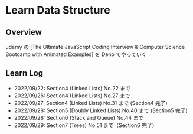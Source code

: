 # Learn Data Structure

## Overview

udemy の [The Ultimate JavaScript Coding Interview & Computer Science Bootcamp
with Animated Examples] を Deno でやっていく

## Learn Log

- 2022/09/22: Section4 (Linked Lists) No.22 まで
- 2022/09/26: Section4 (Linked Lists) No.27 まで
- 2022/09/27: Section4 (Linked Lists) No.31 まで (Section4 完了)
- 2022/09/28: Section5 (Doubly Linked Lists) No.40 まで (Section5 完了)
- 2022/09/28: Section6 (Stack and Queue) No.44 まで
- 2022/09/29: Section7 (Trees) No.51 まで（Section6 完了）
